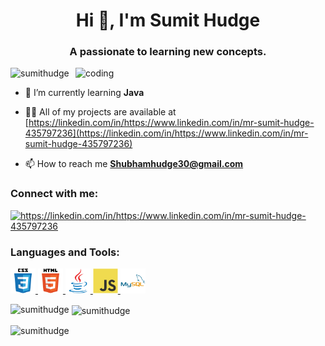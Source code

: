 <h1 align="center">Hi 👋, I'm Sumit Hudge</h1>
<h3 align="center">A passionate to learning new concepts.</h3>
<img align="right" alt="coding" width="400" src="https://cdni.iconscout.com/illustration/premium/thumb/developer-doing-programming-opening-multi-working-tabs-on-the-desktop-2381447-1997255.png">

<p align="left"> <img src="https://komarev.com/ghpvc/?username=sumithudge&label=Profile%20views&color=0e75b6&style=flat" alt="sumithudge" /> </p>

- 🌱 I’m currently learning **Java**

- 👨‍💻 All of my projects are available at [https://linkedin.com/in/https://www.linkedin.com/in/mr-sumit-hudge-435797236](https://linkedin.com/in/https://www.linkedin.com/in/mr-sumit-hudge-435797236)

- 📫 How to reach me **Shubhamhudge30@gmail.com**

<h3 align="left">Connect with me:</h3>
<p align="left">
<a href="https://linkedin.com/in/https://linkedin.com/in/https://www.linkedin.com/in/mr-sumit-hudge-435797236" target="blank"><img align="center" src="https://raw.githubusercontent.com/rahuldkjain/github-profile-readme-generator/master/src/images/icons/Social/linked-in-alt.svg" alt="https://linkedin.com/in/https://www.linkedin.com/in/mr-sumit-hudge-435797236" height="30" width="40" /></a>
</p>

<h3 align="left">Languages and Tools:</h3>
<p align="left"> <a href="https://www.w3schools.com/css/" target="_blank" rel="noreferrer"> <img src="https://raw.githubusercontent.com/devicons/devicon/master/icons/css3/css3-original-wordmark.svg" alt="css3" width="40" height="40"/> </a> <a href="https://www.w3.org/html/" target="_blank" rel="noreferrer"> <img src="https://raw.githubusercontent.com/devicons/devicon/master/icons/html5/html5-original-wordmark.svg" alt="html5" width="40" height="40"/> </a> <a href="https://www.java.com" target="_blank" rel="noreferrer"> <img src="https://raw.githubusercontent.com/devicons/devicon/master/icons/java/java-original.svg" alt="java" width="40" height="40"/> </a> <a href="https://developer.mozilla.org/en-US/docs/Web/JavaScript" target="_blank" rel="noreferrer"> <img src="https://raw.githubusercontent.com/devicons/devicon/master/icons/javascript/javascript-original.svg" alt="javascript" width="40" height="40"/> </a> <a href="https://www.mysql.com/" target="_blank" rel="noreferrer"> <img src="https://raw.githubusercontent.com/devicons/devicon/master/icons/mysql/mysql-original-wordmark.svg" alt="mysql" width="40" height="40"/> </a> </p>

<p><img align="left" src="https://github-readme-stats.vercel.app/api/top-langs?username=sumithudge&show_icons=true&locale=en&layout=compact" alt="sumithudge" /></p>

<p>&nbsp;<img align="center" src="https://github-readme-stats.vercel.app/api?username=sumithudge&show_icons=true&locale=en" alt="sumithudge" /></p>

<p><img align="center" src="https://github-readme-streak-stats.herokuapp.com/?user=sumithudge&" alt="sumithudge" /></p>

